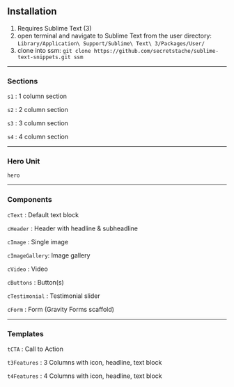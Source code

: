 
## Installation

1. Requires Sublime Text (3)
2. open terminal and navigate to Sublime Text from the user directory: `Library/Application\ Support/Sublime\ Text\ 3/Packages/User/`
3. clone into ssm: `git clone https://github.com/secretstache/sublime-text-snippets.git ssm`

---

### Sections

`s1` : 1 column section

`s2` : 2 column section

`s3` : 3 column section

`s4` : 4 column section

---

### Hero Unit

`hero`

---

### Components

`cText` : Default text block

`cHeader` : Header with headline & subheadline

`cImage` : Single image

`cImageGallery`: Image gallery

`cVideo` : Video

`cButtons` : Button(s)

`cTestimonial` : Testimonial slider

`cForm` : Form (Gravity Forms scaffold)

---

### Templates

`tCTA` : Call to Action

`t3Features` : 3 Columns with icon, headline, text block

`t4Features` : 4 Columns with icon, headline, text block
